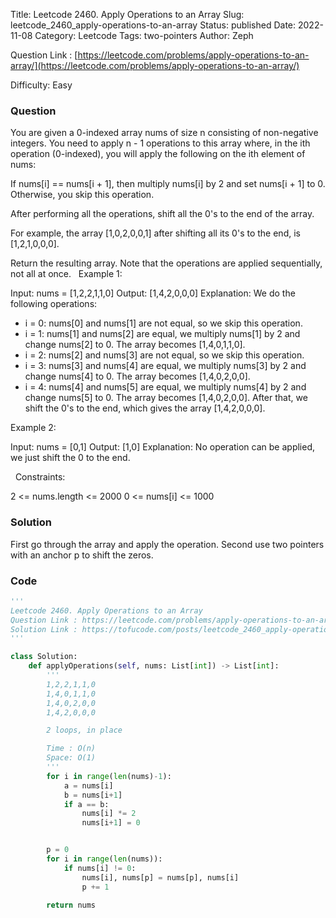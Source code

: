 Title: Leetcode 2460. Apply Operations to an Array
Slug: leetcode_2460_apply-operations-to-an-array
Status: published
Date: 2022-11-08
Category: Leetcode
Tags: two-pointers
Author: Zeph

Question Link : [https://leetcode.com/problems/apply-operations-to-an-array/](https://leetcode.com/problems/apply-operations-to-an-array/)

Difficulty: Easy

### Question
You are given a 0-indexed array nums of size n consisting of non-negative integers.
You need to apply n - 1 operations to this array where, in the ith operation (0-indexed), you will apply the following on the ith element of nums:

If nums[i] == nums[i + 1], then multiply nums[i] by 2 and set nums[i + 1] to 0. Otherwise, you skip this operation.

After performing all the operations, shift all the 0's to the end of the array.

For example, the array [1,0,2,0,0,1] after shifting all its 0's to the end, is [1,2,1,0,0,0].

Return the resulting array.
Note that the operations are applied sequentially, not all at once.
 
Example 1:

Input: nums = [1,2,2,1,1,0]
Output: [1,4,2,0,0,0]
Explanation: We do the following operations:
- i = 0: nums[0] and nums[1] are not equal, so we skip this operation.
- i = 1: nums[1] and nums[2] are equal, we multiply nums[1] by 2 and change nums[2] to 0. The array becomes [1,4,0,1,1,0].
- i = 2: nums[2] and nums[3] are not equal, so we skip this operation.
- i = 3: nums[3] and nums[4] are equal, we multiply nums[3] by 2 and change nums[4] to 0. The array becomes [1,4,0,2,0,0].
- i = 4: nums[4] and nums[5] are equal, we multiply nums[4] by 2 and change nums[5] to 0. The array becomes [1,4,0,2,0,0].
After that, we shift the 0's to the end, which gives the array [1,4,2,0,0,0].

Example 2:

Input: nums = [0,1]
Output: [1,0]
Explanation: No operation can be applied, we just shift the 0 to the end.

 
Constraints:

2 <= nums.length <= 2000
0 <= nums[i] <= 1000

### Solution

First go through the array and apply the operation. Second use two pointers with an anchor p to shift the zeros.


### Code
```python
'''
Leetcode 2460. Apply Operations to an Array
Question Link : https://leetcode.com/problems/apply-operations-to-an-array/
Solution Link : https://tofucode.com/posts/leetcode_2460_apply-operations-to-an-array.html
'''

class Solution:
    def applyOperations(self, nums: List[int]) -> List[int]:
        '''
        1,2,2,1,1,0
        1,4,0,1,1,0
        1,4,0,2,0,0
        1,4,2,0,0,0

        2 loops, in place

        Time : O(n)
        Space: O(1)
        '''
        for i in range(len(nums)-1):
            a = nums[i]
            b = nums[i+1]
            if a == b:
                nums[i] *= 2
                nums[i+1] = 0


        p = 0
        for i in range(len(nums)):
            if nums[i] != 0:
                nums[i], nums[p] = nums[p], nums[i]
                p += 1

        return nums
```

